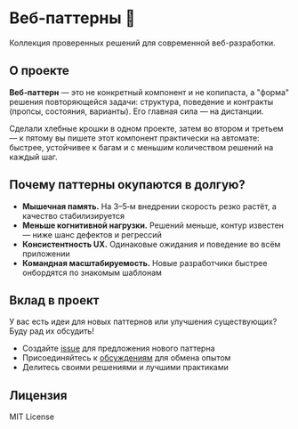 # Веб-паттерны 🚀

Коллекция проверенных решений для современной веб-разработки.

## О проекте

**Веб‑паттерн** — это не конкретный компонент и не копипаста, а "форма" решения повторяющейся задачи: структура, поведение и контракты (пропсы, состояния, варианты). Его главная сила — на дистанции.

Сделали хлебные крошки в одном проекте, затем во втором и третьем — к пятому вы пишете этот компонент практически на автомате: быстрее, устойчивее к багам и с меньшим количеством решений на каждый шаг.

## Почему паттерны окупаются в долгую?

- **Мышечная память.** На 3–5‑м внедрении скорость резко растёт, а качество стабилизируется
- **Меньше когнитивной нагрузки.** Решений меньше, контур известен — ниже шанс дефектов и регрессий
- **Консистентность UX.** Одинаковые ожидания и поведение во всём приложении
- **Командная масштабируемость.** Новые разработчики быстрее онбордятся по знакомым шаблонам

## Вклад в проект

У вас есть идеи для новых паттернов или улучшения существующих? Буду рад их обсудить!

- Создайте [issue](https://github.com/nikolai-shabalin/webpatterns/issues) для предложения нового паттерна
- Присоединяйтесь к [обсуждениям](https://github.com/nikolai-shabalin/webpatterns/discussions) для обмена опытом
- Делитесь своими решениями и лучшими практиками

## Лицензия

MIT License

